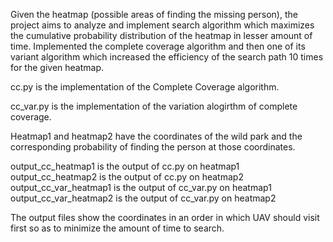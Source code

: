 Given the heatmap (possible areas of finding the missing person), the project aims to analyze and implement search algorithm which maximizes the cumulative probability distribution of the heatmap in lesser amount of time. Implemented the complete coverage algorithm and then one of its variant algorithm which increased the efficiency of the search path 10 times for the given heatmap.

cc.py is the implementation of the Complete Coverage algorithm.

cc_var.py is the implementation of the variation alogirthm of complete coverage.

Heatmap1 and heatmap2 have the coordinates of the wild park and the corresponding probability of finding the person at those coordinates.

output_cc_heatmap1 is the output of cc.py on heatmap1
output_cc_heatmap2 is the output of cc.py on heatmap2
output_cc_var_heatmap1 is the output of cc_var.py on heatmap1
output_cc_var_heatmap2 is the output of cc_var.py on heatmap2

The output files show the coordinates in an order in which UAV should visit first so as to minimize the amount of time to search. 

